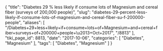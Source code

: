 {
    "title": "Diabetes 29 % less likely if consume lots of Magnesium and cereal fiber (surveys of 200,000 people)",
    "slug": "diabetes-29-percent-less-likely-if-consume-lots-of-magnesium-and-cereal-fiber-su-f-200000-people",
    "aliases": [
        "/Diabetes+29+less+likely+if+consume+lots+of+Magnesium+and+cereal+fiber+surveys+of+200000+people+\u2013+Oct+2017",
        "/8813"
    ],
    "tiki_page_id": 8813,
    "date": "2017-10-06",
    "categories": [
        "Diabetes",
        "Magnesium"
    ],
    "tags": [
        "Diabetes",
        "Magnesium"
    ]
}